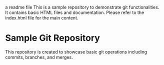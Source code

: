 a readme file
This is a sample repository to demonstrate git functionalities.
It contains basic HTML files and documentation.
Please refer to the index.html file for the main content.
# Sample Git Repository
This repository is created to showcase basic git operations including commits, branches, and merges.




